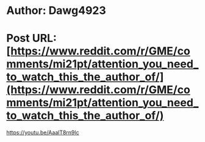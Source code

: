 # Author: Dawg4923
# Post URL: [https://www.reddit.com/r/GME/comments/mi21pt/attention_you_need_to_watch_this_the_author_of/](https://www.reddit.com/r/GME/comments/mi21pt/attention_you_need_to_watch_this_the_author_of/)


https://youtu.be/AaalT8rn9lc
